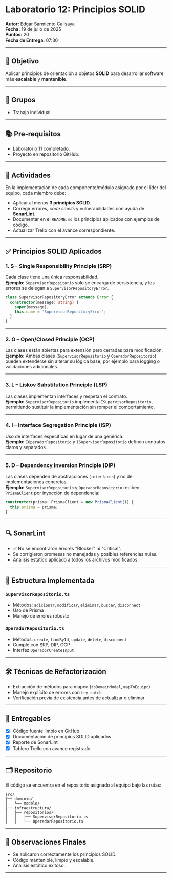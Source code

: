 
# Laboratorio 12: Principios SOLID

**Autor:** Edgar Sarmiento Calisaya  
**Fecha:** 19 de julio de 2025  
**Puntos:** 20  
**Fecha de Entrega:** 07:30  

---

## 🎯 Objetivo

Aplicar principios de orientación a objetos **SOLID** para desarrollar software más **escalable** y **mantenible**.

---

## 👥 Grupos

- Trabajo individual.

---

## 📚 Pre-requisitos

- Laboratorio 11 completado.
- Proyecto en repositorio GitHub.

---

## 🔧 Actividades

En la implementación de cada componente/módulo asignado por el líder del equipo, cada miembro debe:

- Aplicar al menos **3 principios SOLID**.
- Corregir errores, *code smells* y vulnerabilidades con ayuda de **SonarLint**.
- Documentar en el `README.md` los principios aplicados con ejemplos de código.
- Actualizar Trello con el avance correspondiente.

---

## ✅ Principios SOLID Aplicados

### 1. **S – Single Responsibility Principle (SRP)**

Cada clase tiene una única responsabilidad.  
**Ejemplo:** `SupervisorRepositorio` solo se encarga de persistencia, y los errores se delegan a `SupervisorRepositoryError`.

```ts
class SupervisorRepositoryError extends Error {
  constructor(message: string) {
    super(message);
    this.name = 'SupervisorRepositoryError';
  }
}
```

---

### 2. **O – Open/Closed Principle (OCP)**

Las clases están abiertas para extensión pero cerradas para modificación.  
**Ejemplo:** Ambas clases (`SupervisorRepositorio` y `OperadorRepositorio`) pueden extenderse sin alterar su lógica base, por ejemplo para logging o validaciones adicionales.

---

### 3. **L – Liskov Substitution Principle (LSP)**

Las clases implementan interfaces y respetan el contrato.  
**Ejemplo:** `SupervisorRepositorio` implementa `ISupervisorRepositorio`, permitiendo sustituir la implementación sin romper el comportamiento.

---

### 4. **I – Interface Segregation Principle (ISP)**

Uso de interfaces específicas en lugar de una genérica.  
**Ejemplo:** `IOperadorRepositorio` y `ISupervisorRepositorio` definen contratos claros y separados.

---

### 5. **D – Dependency Inversion Principle (DIP)**

Las clases dependen de abstracciones (`interfaces`) y no de implementaciones concretas.  
**Ejemplo:** `SupervisorRepositorio` y `OperadorRepositorio` reciben `PrismaClient` por inyección de dependencia:

```ts
constructor(prisma: PrismaClient = new PrismaClient()) {
  this.prisma = prisma;
}
```

---

## 🔍 SonarLint

- ✅ No se encontraron errores "Blocker" ni "Critical".
- Se corrigieron promesas no manejadas y posibles referencias nulas.
- Análisis estático aplicado a todos los archivos modificados.

---

## 📁 Estructura Implementada

### `SupervisorRepositorio.ts`

- Métodos: `adicionar`, `modificar`, `eliminar`, `buscar`, `disconnect`
- Uso de Prisma
- Manejo de errores robusto

### `OperadorRepositorio.ts`

- Métodos: `create`, `findById`, `update`, `delete`, `disconnect`
- Cumple con SRP, DIP, OCP
- Interfaz `OperadorCreateInput`

---

## 🛠️ Técnicas de Refactorización

- Extracción de métodos para mapeo (`toDomainModel`, `mapToEquipo`)
- Manejo explícito de errores con `try-catch`
- Verificación previa de existencia antes de actualizar o eliminar

---

## 📌 Entregables

- [x] Código fuente limpio en GitHub
- [x] Documentación de principios SOLID aplicados
- [x] Reporte de SonarLint
- [x] Tablero Trello con avance registrado

---

## 🗂️ Repositorio

El código se encuentra en el repositorio asignado al equipo bajo las rutas:

```
src/
├── dominio/
│   └── modelo/
├── infraestructura/
│   ├── repositorios/
│   │   ├── SupervisorRepositorio.ts
│   │   └── OperadorRepositorio.ts
```

---

## 📌 Observaciones Finales

- Se aplicaron correctamente los principios SOLID.
- Código mantenible, limpio y escalable.
- Análisis estático exitoso.

---
